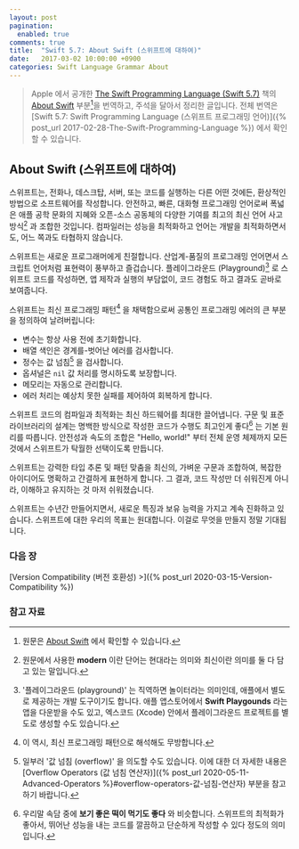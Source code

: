 ```yaml
---
layout: post
pagination: 
  enabled: true
comments: true
title:  "Swift 5.7: About Swift (스위프트에 대하여)"
date:   2017-03-02 10:00:00 +0900
categories: Swift Language Grammar About
---
```


> Apple 에서 공개한 [The Swift Programming Language (Swift 5.7)](https://docs.swift.org/swift-book/) 책의 [About Swift](https://docs.swift.org/swift-book/) 부분[^About-Swift]을 번역하고, 주석을 달아서 정리한 글입니다. 전체 번역은 [Swift 5.7: Swift Programming Language (스위프트 프로그래밍 언어)]({% post_url 2017-02-28-The-Swift-Programming-Language %}) 에서 확인할 수 있습니다.

## About Swift (스위프트에 대하여)

스위프트는, 전화나, 데스크탑, 서버, 또는 코드를 실행하는 다른 어떤 것에든, 환상적인 방법으로 소프트웨어를 작성합니다. 안전하고, 빠른, 대화형 프로그래밍 언어로써 폭넓은 애플 공학 문화의 지혜와 오픈-소스 공동체의 다양한 기여를 최고의 최신 언어 사고 방식[^modern] 과 조합한 것입니다. 컴파일러는 성능을 최적화하고 언어는 개발을 최적화하면서도, 어느 쪽과도 타협하지 않습니다.

스위프트는 새로운 프로그래머에게 친절합니다. 산업계-품질의 프로그래밍 언어면서 스크립트 언어처럼 표현력이 풍부하고 즐겁습니다. 플레이그라운드 (Playground)[^playground] 로 스위프트 코드를 작성하면, 앱 제작과 실행의 부담없이, 코드 경험도 하고 결과도 곧바로 보여줍니다.

스위프트는 최신 프로그래밍 패턴[^modern-programming-patterns] 을 채택함으로써 공통인 프로그래밍 에러의 큰 부분을 정의하여 날려버립니다:

* 변수는 항상 사용 전에 초기화합니다.
* 배열 색인은 경계를-벗어난 에러를 검사합니다.
* 정수는 값 넘침[^overflow] 을 검사합니다.
* 옵셔널은 `nil` 값 처리를 명시하도록 보장합니다.
* 메모리는 자동으로 관리합니다.
* 에러 처리는 예상치 못한 실패를 제어하여 회복하게 합니다.

스위프트 코드의 컴파일과 최적화는 최신 하드웨어를 최대한 끌어냅니다. 구문 및 표준 라이브러리의 설계는 명백한 방식으로 작성한 코드가 수행도 최고인게 좋다[^the-obvious-way] 는 기본 원리를 따릅니다. 안전성과 속도의 조합은 "Hello, world!" 부터 전체 운영 체제까지 모든 것에서 스위프트가 탁월한 선택이도록 만듭니다.

스위프트는 강력한 타입 추론 및 패턴 맞춤을 최신의, 가벼운 구문과 조합하여, 복잡한 아이디어도 명확하고 간결하게 표현하게 합니다. 그 결과, 코드 작성만 더 쉬워진게 아니라, 이해하고 유지하는 것 마저 쉬워졌습니다.

스위프트는 수년간 만들어지면서, 새로운 특징과 보유 능력을 가지고 계속 진화하고 있습니다. 스위프트에 대한 우리의 목표는 원대합니다. 이걸로 무엇을 만들지 정말 기대됩니다.

### 다음 장

[Version Compatibility (버전 호환성) >]({% post_url 2020-03-15-Version-Compatibility %})

### 참고 자료

[^About-Swift]: 원문은 [About Swift](https://docs.swift.org/swift-book/) 에서 확인할 수 있습니다.

[^modern]: 원문에서 사용한 **modern** 이란 단어는 현대라는 의미와 최신이란 의미를 둘 다 담고 있는 말입니다.

[^playground]: '플레이그라운드 (playground)' 는 직역하면 놀이터라는 의미인데, 애플에서 별도로 제공하는 개발 도구이기도 합니다. 애플 앱스토어에서 **Swift Playgounds** 라는 앱을 다운받을 수도 있고, 엑스코드 (Xcode) 안에서 플레이그라운드 프로젝트를 별도로 생성할 수도 있습니다. 

[^modern-programming-patterns]: 이 역시, 최신 프로그래밍 패턴으로 해석해도 무방합니다.

[^overflow]: 일부러 '값 넘침 (overflow)' 을 의도할 수도 있습니다. 이에 대한 더 자세한 내용은 [Overflow Operators (값 넘침 연산자)]({% post_url 2020-05-11-Advanced-Operators %}#overflow-operators-값-넘침-연산자) 부분을 참고하기 바랍니다.

[^the-obvious-way]: 우리말 속담 중에 **보기 좋은 떡이 먹기도 좋다** 와 비슷합니다. 스위프트의 최적화가 좋아서, 뛰어난 성능을 내는 코드를 깔끔하고 단순하게 작성할 수 있다 정도의 의미입니다.
